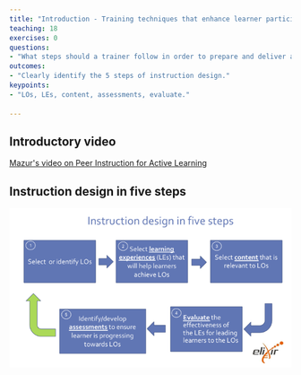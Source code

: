 ```yaml
---
title: "Introduction - Training techniques that enhance learner participation and engagement"
teaching: 18
exercises: 0
questions:
- "What steps should a trainer follow in order to prepare and deliver an effective course?"
outcomes:
- "Clearly identify the 5 steps of instruction design."
keypoints:
- "LOs, LEs, content, assessments, evaluate."

---
```



## Introductory video

[Mazur's video on Peer Instruction for Active Learning](https://www.youtube.com/watch?v=Z9orbxoRofI)


## Instruction design in five steps

![](../fig/Instruction_design_in_five_steps.png)
